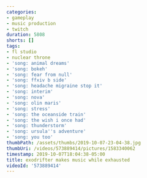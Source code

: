 ```yaml
---
categories:
- gameplay
- music production
- twitch
duration: 5808
shorts: []
tags:
- fl studio
- nuclear throne
- 'song: animal dreams'
- 'song: bokeh'
- 'song: fear from null'
- 'song: ffxiv b side'
- 'song: headache migraine stop it'
- 'song: interim'
- 'song: nova'
- 'song: olin maris'
- 'song: stress'
- 'song: the oceanside train'
- 'song: the wish i once had'
- 'song: thunderstorm'
- 'song: ursula''s adventure'
- 'song: you too'
thumbPath: /assets/thumbs/2019-10-07-23-04-38.jpg
thumbUri: /videos/573889414/pictures/1583340062
timestamp: 2019-10-07T18:04:38-05:00
title: exodrifter makes music while exhausted
videoId: '573889414'
---
```


